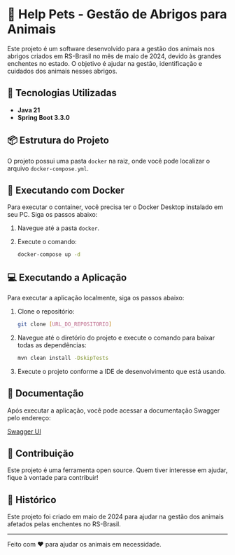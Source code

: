 
# 🐾 Help Pets - Gestão de Abrigos para Animais

Este projeto é um software desenvolvido para a gestão dos animais nos abrigos criados em RS-Brasil no mês de maio de 2024, devido às grandes enchentes no estado. O objetivo é ajudar na gestão, identificação e cuidados dos animais nesses abrigos.

## 🚀 Tecnologias Utilizadas

- **Java 21**
- **Spring Boot 3.3.0**

## 📦 Estrutura do Projeto

O projeto possui uma pasta `docker` na raiz, onde você pode localizar o arquivo `docker-compose.yml`.

## 🐳 Executando com Docker

Para executar o container, você precisa ter o Docker Desktop instalado em seu PC. Siga os passos abaixo:

1. Navegue até a pasta `docker`.
2. Execute o comando:

   ```sh
   docker-compose up -d
   ```

## 💻 Executando a Aplicação

Para executar a aplicação localmente, siga os passos abaixo:

1. Clone o repositório:

   ```sh
   git clone [URL_DO_REPOSITORIO]
   ```

2. Navegue até o diretório do projeto e execute o comando para baixar todas as dependências:

   ```sh
   mvn clean install -DskipTests
   ```

3. Execute o projeto conforme a IDE de desenvolvimento que está usando.

## 📖 Documentação

Após executar a aplicação, você pode acessar a documentação Swagger pelo endereço:

[Swagger UI](http://localhost:8090/help-pets/swagger-ui/index.html#/)

## 🌟 Contribuição

Este projeto é uma ferramenta open source. Quem tiver interesse em ajudar, fique à vontade para contribuir!

## 📅 Histórico

Este projeto foi criado em maio de 2024 para ajudar na gestão dos animais afetados pelas enchentes no RS-Brasil.

---

Feito com ❤️ para ajudar os animais em necessidade.
